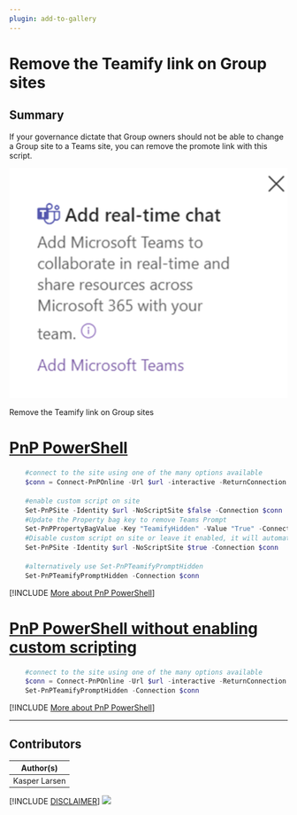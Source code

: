 ```yaml
---
plugin: add-to-gallery
---
```


# Remove the Teamify link on Group sites

## Summary

If your governance dictate that Group owners should not be able to change a Group site to a Teams site, you can remove the promote link with this script.

![Example Screenshot](assets/example.png)

Remove the Teamify link on Group sites

# [PnP PowerShell](#tab/pnpps)

```powershell
    #connect to the site using one of the many options available
    $conn = Connect-PnPOnline -Url $url -interactive -ReturnConnection  -ErrorAction Stop  
        
    #enable custom script on site   
    Set-PnPSite -Identity $url -NoScriptSite $false -Connection $conn
    #Update the Property bag key to remove Teams Prompt
    Set-PnPPropertyBagValue -Key "TeamifyHidden" -Value "True" -Connection $conn
    #Disable custom script on site or leave it enabled, it will automatically be disabled after 24 hours
    Set-PnPSite -Identity $url -NoScriptSite $true -Connection $conn

    #alternatively use Set-PnPTeamifyPromptHidden
    Set-PnPTeamifyPromptHidden -Connection $conn
```
[!INCLUDE [More about PnP PowerShell](../../docfx/includes/MORE-PNPPS.md)]

# [PnP PowerShell without enabling custom scripting](#tab/pnpps)

```powershell
    #connect to the site using one of the many options available
    $conn = Connect-PnPOnline -Url $url -interactive -ReturnConnection  -ErrorAction Stop          
    Set-PnPTeamifyPromptHidden -Connection $conn
```
[!INCLUDE [More about PnP PowerShell](../../docfx/includes/MORE-PNPPS.md)]

***


## Contributors

| Author(s) |
|-----------|
| Kasper Larsen |

[!INCLUDE [DISCLAIMER](../../docfx/includes/DISCLAIMER.md)]
<img src="https://m365-visitor-stats.azurewebsites.net/script-samples/scripts/spo-remove-teamify-link" aria-hidden="true" />
